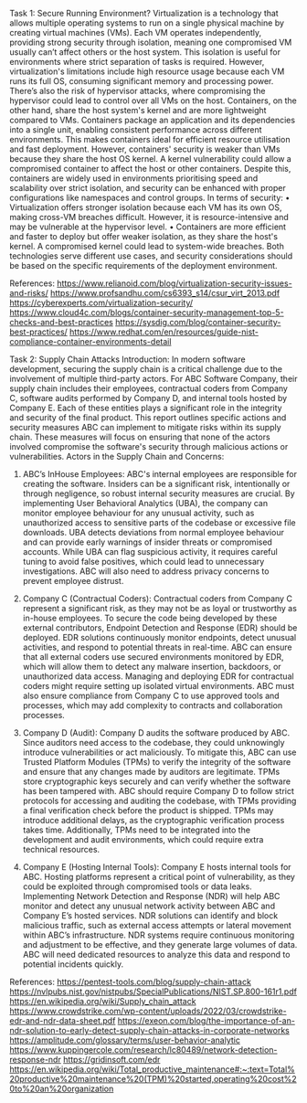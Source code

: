 Task 1: Secure Running Environment?
Virtualization is a technology that allows multiple operating systems to run on a single physical machine by creating virtual machines (VMs). Each VM operates independently, providing strong security through isolation, meaning one compromised VM usually can’t affect others or the host system. This isolation is useful for environments where strict separation of tasks is required. However, virtualization's limitations include high resource usage because each VM runs its full OS, consuming significant memory and processing power. There’s also the risk of hypervisor attacks, where compromising the hypervisor could lead to control over all VMs on the host.
Containers, on the other hand, share the host system's kernel and are more lightweight compared to VMs. Containers package an application and its dependencies into a single unit, enabling consistent performance across different environments. This makes containers ideal for efficient resource utilisation and fast deployment. However, containers' security is weaker than VMs because they share the host OS kernel. A kernel vulnerability could allow a compromised container to affect the host or other containers. Despite this, containers are widely used in environments prioritising speed and scalability over strict isolation, and security can be enhanced with proper configurations like namespaces and control groups.
In terms of security:
•	Virtualization offers stronger isolation because each VM has its own OS, making cross-VM breaches difficult. However, it is resource-intensive and may be vulnerable at the hypervisor level.
•	Containers are more efficient and faster to deploy but offer weaker isolation, as they share the host's kernel. A compromised kernel could lead to system-wide breaches.
Both technologies serve different use cases, and security considerations should be based on the specific requirements of the deployment environment.

References:
https://www.relianoid.com/blog/virtualization-security-issues-and-risks/
https://www.profsandhu.com/cs6393_s14/csur_virt_2013.pdf
https://cyberexperts.com/virtualization-security/
https://www.cloud4c.com/blogs/container-security-management-top-5-checks-and-best-practices
https://sysdig.com/blog/container-security-best-practices/
https://www.redhat.com/en/resources/guide-nist-compliance-container-environments-detail

Task 2: Supply Chain Attacks
Introduction: In modern software development, securing the supply chain is a critical challenge due to the involvement of multiple third-party actors. For ABC Software Company, their supply chain includes their employees, contractual coders from Company C, software audits performed by Company D, and internal tools hosted by Company E. Each of these entities plays a significant role in the integrity and security of the final product. This report outlines specific actions and security measures ABC can implement to mitigate risks within its supply chain. These measures will focus on ensuring that none of the actors involved compromise the software's security through malicious actions or vulnerabilities.
Actors in the Supply Chain and Concerns:
1.	ABC’s InHouse Employees: ABC's internal employees are responsible for creating the software. Insiders can be a significant risk, intentionally or through negligence, so robust internal security measures are crucial. By implementing User Behavioral Analytics (UBA), the company can monitor employee behaviour for any unusual activity, such as unauthorized access to sensitive parts of the codebase or excessive file downloads. UBA detects deviations from normal employee behaviour and can provide early warnings of insider threats or compromised accounts.
While UBA can flag suspicious activity, it requires careful tuning to avoid false positives, which could lead to unnecessary investigations. ABC will also need to address privacy concerns to prevent employee distrust.
2.	Company C (Contractual Coders): Contractual coders from Company C represent a significant risk, as they may not be as loyal or trustworthy as in-house employees. To secure the code being developed by these external contributors, Endpoint Detection and Response (EDR) should be deployed. EDR solutions continuously monitor endpoints, detect unusual activities, and respond to potential threats in real-time. ABC can ensure that all external coders use secured environments monitored by EDR, which will allow them to detect any malware insertion, backdoors, or unauthorized data access.
Managing and deploying EDR for contractual coders might require setting up isolated virtual environments. ABC must also ensure compliance from Company C to use approved tools and processes, which may add complexity to contracts and collaboration processes.
 

3.	Company D (Audit): Company D audits the software produced by ABC. Since auditors need access to the codebase, they could unknowingly introduce vulnerabilities or act maliciously. To mitigate this, ABC can use Trusted Platform Modules (TPMs) to verify the integrity of the software and ensure that any changes made by auditors are legitimate. TPMs store cryptographic keys securely and can verify whether the software has been tampered with. ABC should require Company D to follow strict protocols for accessing and auditing the codebase, with TPMs providing a final verification check before the product is shipped.
TPMs may introduce additional delays, as the cryptographic verification process takes time. Additionally, TPMs need to be integrated into the development and audit environments, which could require extra technical resources.
4.	Company E (Hosting Internal Tools): Company E hosts internal tools for ABC. Hosting platforms represent a critical point of vulnerability, as they could be exploited through compromised tools or data leaks. Implementing Network Detection and Response (NDR) will help ABC monitor and detect any unusual network activity between ABC and Company E’s hosted services. NDR solutions can identify and block malicious traffic, such as external access attempts or lateral movement within ABC’s infrastructure. NDR systems require continuous monitoring and adjustment to be effective, and they generate large volumes of data. ABC will need dedicated resources to analyze this data and respond to potential incidents quickly.
 

References:
https://pentest-tools.com/blog/supply-chain-attack
https://nvlpubs.nist.gov/nistpubs/SpecialPublications/NIST.SP.800-161r1.pdf
https://en.wikipedia.org/wiki/Supply_chain_attack
https://www.crowdstrike.com/wp-content/uploads/2022/03/crowdstrike-edr-and-ndr-data-sheet.pdf
https://exeon.com/blog/the-importance-of-an-ndr-solution-to-early-detect-supply-chain-attacks-in-corporate-networks
https://amplitude.com/glossary/terms/user-behavior-analytic
https://www.kuppingercole.com/research/lc80489/network-detection-response-ndr
https://gridinsoft.com/edr
https://en.wikipedia.org/wiki/Total_productive_maintenance#:~:text=Total%20productive%20maintenance%20(TPM)%20started,operating%20cost%20to%20an%20organization
